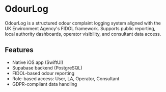 # OdourLog

OdourLog is a structured odour complaint logging system aligned with the UK Environment Agency's FIDOL framework. Supports public reporting, local authority dashboards, operator visibility, and consultant data access.

## Features
- Native iOS app (SwiftUI)
- Supabase backend (PostgreSQL)
- FIDOL-based odour reporting
- Role-based access: User, LA, Operator, Consultant
- GDPR-compliant data handling
